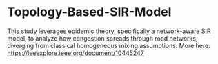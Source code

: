 # Topology-Based-SIR-Model
This study leverages epidemic theory, specifically a network-aware SIR model, to analyze how congestion spreads through road networks, diverging from classical homogeneous mixing assumptions. More here: https://ieeexplore.ieee.org/document/10445247
